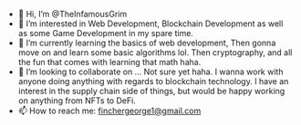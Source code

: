 - 👋 Hi, I’m @TheInfamousGrim
- 👀 I’m interested in Web Development, Blockchain Development as well as some Game Development in my spare time.
- 🌱 I’m currently learning the basics of web development, Then gonna move on and learn some basic algorithms lol.
Then cryptography, and all the fun that comes with learning that math haha. 
- 💞️ I’m looking to collaborate on ... Not sure yet haha. I wanna work with anyone doing anything with regards to blockchain technology.
I have an interest in the supply chain side of things, but would be happy working on anything from NFTs to DeFi.
- 📫 How to reach me: finchergeorge1@gmail.com

<!---
TheInfamousGrim/TheInfamousGrim is a ✨ special ✨ repository because its `README.md` (this file) appears on your GitHub profile.
You can click the Preview link to take a look at your changes.
--->

